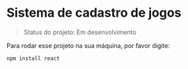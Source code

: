 <h1>Sistema de cadastro de jogos</h1>

> Status do projeto: Em desenvolvimento

Para rodar esse projeto na sua máquina, por favor digite:

``
npm install react
``

